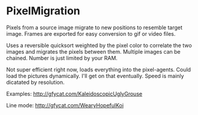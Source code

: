 PixelMigration
==============
Pixels from a source image migrate to new positions to resemble target image.
Frames are exported for easy conversion to gif or video files.

Uses a reversible quicksort weighted by the pixel color to correlate the two images and migrates the pixels between them.
Multiple images can be chained. Number is just limited by your RAM. 

Not super efficient right now, loads everything into the pixel-agents. Could load the pictures dynamically. I'll get on that eventually. Speed is mainly dicatated by resolution.

Examples:
http://gfycat.com/KaleidoscopicUglyGrouse

Line mode:
http://gfycat.com/WearyHopefulKoi
